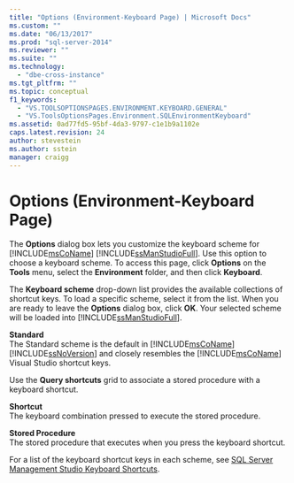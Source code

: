 ```yaml
---
title: "Options (Environment-Keyboard Page) | Microsoft Docs"
ms.custom: ""
ms.date: "06/13/2017"
ms.prod: "sql-server-2014"
ms.reviewer: ""
ms.suite: ""
ms.technology: 
  - "dbe-cross-instance"
ms.tgt_pltfrm: ""
ms.topic: conceptual
f1_keywords: 
  - "VS.TOOLSOPTIONSPAGES.ENVIRONMENT.KEYBOARD.GENERAL"
  - "VS.ToolsOptionsPages.Environment.SQLEnvironmentKeyboard"
ms.assetid: 0ad77fd5-95bf-4da3-9797-c1e1b9a1102e
caps.latest.revision: 24
author: stevestein
ms.author: sstein
manager: craigg
---
```

# Options (Environment-Keyboard Page)
  The **Options** dialog box lets you customize the keyboard scheme for [!INCLUDE[msCoName](../../includes/msconame-md.md)] [!INCLUDE[ssManStudioFull](../../includes/ssmanstudiofull-md.md)]. Use this option to choose a keyboard scheme. To access this page, click **Options** on the **Tools** menu, select the **Environment** folder, and then click **Keyboard**.  
  
 The **Keyboard scheme** drop-down list provides the available collections of shortcut keys. To load a specific scheme, select it from the list. When you are ready to leave the **Options** dialog box, click **OK**. Your selected scheme will be loaded into [!INCLUDE[ssManStudioFull](../../includes/ssmanstudiofull-md.md)].  
  
 **Standard**  
 The Standard scheme is the default in [!INCLUDE[msCoName](../../includes/msconame-md.md)] [!INCLUDE[ssNoVersion](../../includes/ssnoversion-md.md)] and closely resembles the [!INCLUDE[msCoName](../../includes/msconame-md.md)] Visual Studio shortcut keys.  
  
 Use the **Query shortcuts** grid to associate a stored procedure with a keyboard shortcut.  
  
 **Shortcut**  
 The keyboard combination pressed to execute the stored procedure.  
  
 **Stored Procedure**  
 The stored procedure that executes when you press the keyboard shortcut.  
  
 For a list of the keyboard shortcut keys in each scheme, see [SQL Server Management Studio Keyboard Shortcuts](../sql-server-management-studio-keyboard-shortcuts.md).  
  
  

